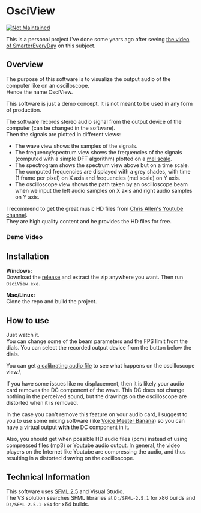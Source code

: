# OsciView

[![Not Maintained](https://img.shields.io/badge/Maintenance%20Level-Not%20Maintained-yellow.svg)](https://gist.github.com/cheerfulstoic/d107229326a01ff0f333a1d3476e068d)

This is a personal project I've done some years ago after seeing [the video of SmarterEveryDay](https://www.youtube.com/watch?v=4gibcRfp4zA) on this subject.

## Overview

The purpose of this software is to visualize the output audio of the computer like on an oscilloscope.\
Hence the name OsciView.

This software is just a demo concept. It is not meant to be used in any form of production. 

The software records stereo audio signal from the output device of the computer (can be changed in the software).\
Then the signals are plotted in different views:
- The wave view shows the samples of the signals.
- The frequency/spectrum view shows the frequencies of the signals (computed with a simple DFT algorithm) plotted on a [mel scale](https://en.wikipedia.org/wiki/Mel_scale).
- The spectrogram shows the spectrum view above but on a time scale. The computed frequencies are displayed with a grey shades, with time (1 frame per pixel) on X axis and frequencies (mel scale) on Y axis.
- The oscilloscope view shows the path taken by an oscilloscope beam when we input the left audio samples on X axis and right audio samples on Y axis.

I recommend to get the great music HD files from [Chris Allen's Youtube channel](https://www.youtube.com/playlist?list=PLc4EnsriUcfQPomSF3Eh6sB143HE2r0tf).\
They are high quality content and he provides the HD files for free.

### Demo Video


## Installation

**Windows:**\
Download the [release](https://github.com/BenPyton/OsciView/releases) and extract the zip anywhere you want.
Then run `OsciView.exe`.

**Mac/Linux:**\
Clone the repo and build the project.

## How to use

Just watch it.\
You can change some of the beam parameters and the FPS limit from the dials. 
You can select the recorded output device from the button below the dials.

You can get [a calibrating audio file](https://www.youtube.com/watch?v=KFtd-OlNbtw) to see what happens on the oscilloscope view.\

If you have some issues like no displacement, then it is likely your audio card removes the DC component of the wave. This DC does not change nothing in the perceived sound, but the drawings on the oscilloscope are distorted when it is removed.

In the case you can't remove this feature on your audio card, I suggest to you to use some mixing software (like [Voice Meeter Banana](https://vb-audio.com/Voicemeeter/banana.htm)) so you can have a virtual output **with** the DC component in it.

Also, you should get when possible HD audio files (pcm) instead of using compressed files (mp3) or Youtube audio output.
In general, the video players on the Internet like Youtube are compressing the audio, and thus resulting in a distorted drawing on the oscilloscope.

## Technical Information

This software uses [SFML 2.5](https://www.sfml-dev.org/index.php) and Visual Studio.\
The VS solution searches SFML libraries at `D:/SFML-2.5.1` for x86 builds and `D:/SFML-2.5.1-x64` for x64 builds.
